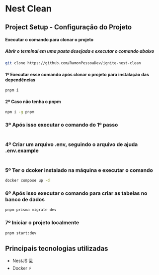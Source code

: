 # Nest Clean

## Project Setup - Configuração do Projeto

#### Executar o comando para clonar o projeto

##### Abrir o terminal em uma pasta desejada e executar o comando abaixo

```sh
git clone https://github.com/RamonPessoaDev/ignite-nest-clean
```

#### 1º Executar esse comando após clonar o projeto para instalação das dependências

```sh
pnpm i
```

#### 2º Caso não tenha o pnpm

```sh
npm i -g pnpm
```

### 3º Após isso executar o comando do 1º passo<br><br>

### 4º Criar um arquivo .env, seguindo o arquivo de ajuda .env.example<br><br>

### 5º Ter o dcoker instalado na máquina e executar o comando

```sh
docker compose up -d
```

### 6º Após isso executar o comando para criar as tabelas no banco de dados

```sh
pnpm prisma migrate dev
```

### 7º Iniciar o projeto localmente

```sh
pnpm start:dev
```

## Principais tecnologias utilizadas

- NestJS 💻
- Docker ⚡
